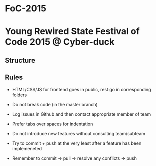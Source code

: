 # FoC-2015

<h1> Young Rewired State Festival of Code 2015 @ Cyber-duck </h1>


<h2> Structure </h2>


<h2> Rules </h2>

- HTML/CSS/JS for frontend goes in public, rest go in corresponding folders

- Do not break code (in the master branch)

- Log issues in Github and then contact appropriate member of team

- Prefer tabs over spaces for indentation

- Do not introduce new features without consulting team/subteam

- Try to commit + push at the very least after a feature has been implemeneted

- Remember to commit -> pull -> resolve any conflicts -> push 

